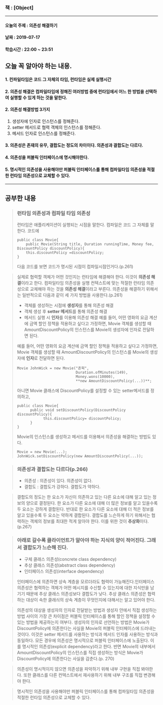 ### 책 : [Object] 
___
#### 오늘의 주제 : 의존성 해결하기
#### 날짜 : 2019-07-17
#### 학습시간 : 22:00 ~ 23:51

## 오늘 꼭 알아야 하는 내용.
#### 1. 컨파일타임은 코드 그 자체의 타임, 런타임은 실제 실행시간
#### 2. 의존성 해결은 컴파일타임에 정해진 여러방법 중에 런타임에서 어느 한 방법을 선택하여 실행할 수 있게 하는 것을 말한다.
#### 2. 의존성 해결방법 3가지
  1) 생성자에 인자로 인스턴스를 정해준다.
  2) setter 메서드로 협력 객체의 인스턴스를 정해준다.
  3) 메서드 인자로 인스턴스를 정해준다.
#### 3. 의존성은 존재의 유무, 결합도는 정도의 차이이다. 의존성과 결합도는 다르다.
#### 4. 의존성을 퍼블릭 인터페이스에 명시해야한다.
#### 5. 명시적인 의존성을 사용해야만 퍼블릭 인터페이스를 통해 컴파일타임 의존성을 적절한 런타임 의존성으로 교체할 수 있다.


___
## 공부한 내용
> ### 런타임 의존성과 컴파일 타임 의존성
> 런타임은 애플리케이션이 실행되는 시점을 말한다. 컴파일은 코드 그 자체를 말한다. 코드에 
> ```
> public class Movie{
>     public Movie(String title, Duration runningTime, Money fee, DiscountPolicy discountPolicy){
>     this.discountPolicy =discountPolicy;
> }
> ```
> 다음 코드를 보면 코드가 명시된 시점이 컴파일시점인거다.(p.261)


> 실제로 협력할 객체가 어떤 것인지는 런타임에 해결해야 한다. 이것이 **의존성 해결**이라고 한다. 컴파일타임 의존성을 실행 컨텍스트에 맞는 적절한 런타임 의존성으로 교체해야 하는 것을 **의존성 해결**이라고 부른다. 의존성을 해결하기 위해서는 일반적으로 다음과 같이 세 가지 방법을 사용한다.(p.261)
> * 객체를 생성하는 시점에 **생성자**를 통해 의존성 해결
> * 객체 생성 후 **setter 메서드**를 통해 의존성 해결
> * 메서드 실행 시 **인자**를 이용해 의존성 해결
>  예를 들어, 어떤 영화의 요금 계산에 금액 할인 정책을 적용하고 싶다고 가정하면, Movie 객체를 생성할 때 AmountDiscountPolicy의 인스턴스를 Movie의 생성자에 인자로 전달하면 된다.
>  
> 예를 들어, 어떤 영화의 요금 계산에 금액 할인 정책을 적용하고 싶다고 가정하면, Movie 객체를 생성할 때 AmountDiscountPolicy의 인스턴스를 Movie의 생성자에 **인자**로 전달하면 된다.
>  ```
>  Movie JohnWick = new Movie("존윅",
>                             Duration.ofMinutes(149),
>                             Money.wons(10000),
>                             **new AmountDiscountPolicy(...))**;
>  ```
>  아니면
>  Movie 클래스에 DiscountPolicy를 설정할 수 있는 setter메서드를 정의하고,
>  ```
>  public class Movie{
>        public void setDiscountPolicy(DiscountPolicy discountPolicy){
>              this.discountPolicy= discountPolicy;
>        }
>  }
>  ```
>  Movie의 인스턴스를 생성하고 메서드를 이용해서 의존성을 해결하는 방법도 있다.
> ```
> Movie = new Movie(...);
> JohnWick.setDiscountPolicy(new AmountDiscountPolicy(...));
> ```

> ### 의존성과 결합도는 다르다(p.266)
> * 의존성 : 의존성이 있다. 의존성이 없다.
> * 결합도  : 결합도가 강하다. 결합도가 약하다.

> 결합도의 정도는 한 요소가 자신이 의존하고 있는 다른 요소에 대해 알고 있는 정보의 양으로 결정된다. 한 요소가 다른 요소에 대해 더 많은 정보를 알고 있을수록 두 요소는 강하게 결합된다. 반대로 한 요소가 다른 요소에 대해 더 적은 정보를 알고 있을수록 두 요소는 약하게 결합된다. 결합도를 느슨하게 하기 위해서는 협력하는 객체의 정보를 최대한 적게 알아야 한다. 이를 위한 것이 **추상화**이다.(p.267)


> ### 아래로 갈수록 클라이언트가 알아야 하는 지식의 양이 적어진다. 그래서 결합도가 느슨해 진다.
> * 구체 클래스 의존성(concrete class dependency)
> * 추상 클래스 의존성(abstract class dependency)
> * 인터페이스 의존성(interface dependency)
> 
> 인터페이스에 의존하면 상속 계층을 모르더라도 협력이 가능해진다.인터페이스 의존성은 협력하는 객체가 어떤 메시지를 수신할 수 있는지에 대한 지식만을 남기기 때문에 추상 클래스 의존성보다 결합도가 낮다. 추상 클래스 의존성은 협력하는 대상이 속한 클래싀의 상속 계층이 무엇인지에 대해서는 알고 있어야 한다.


> 의존성의 대상을 생성자의 인자로 전달받는 방법과 생성자 안에서 직접 생성하는 방법 사이의 가장 큰 차이점은 퍼블릭 인터페이스를 통해 할인 정책을 설정할 수 있는 방법을 제공하는지 여부다. 생성자의 인자로 선언하는 방법은 Movie가 DiscountPolicy에 의존한다는 사실을 Movie의 퍼블릭 인터페이스에 드러내는 것이다. 이것은 setter 메서드를 사용하는 방식과 메서드 인자를 사용하는 방식과 동일하다. 모든 경우에 의존성은 명시적으로 퍼블릭 인터페이스에 노출된다. 이를 명시적인 의존성(explicit dependency)라고 한다. 반면 Movie의 내부에서 AmountDiscountPolicy의 인스턴스를 직접 생성하는 방식은 Movie가 DiscountPolicy에 의존한다는 사실을 감춘다.(p. 270)


>의존성이 명시적이지 않으면 의존성을 파악하기 위해 내부 구현을 직접 봐야한다. 또한 클래스를 다른 컨텍스트에서 재사용하기 위해 내부 구조를 직접 변경해야 한다.

> 명시적인 의존성을 사용해야만 퍼블릭 인터페이스를 통해 컴파일타임 의존성을 적절한 런타임 의존성으로 교체할 수 있다.
